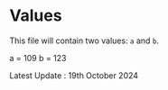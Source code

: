 # Values

This file will contain two values: `a` and `b`.

a = 109
b = 123

Latest Update : 19th October 2024


